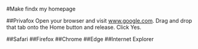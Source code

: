 #Make findx my homepage

##Privafox
Open your browser and visit www.google.com.
Drag and drop that tab onto the Home button and release. 
Click Yes.

##Safari
##Firefox
##Chrome
##Edge
##Internet Explorer


